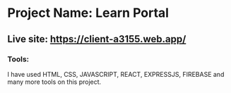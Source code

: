 # Project Name: Learn Portal

## Live site: https://client-a3155.web.app/

### Tools:

I have used HTML, CSS, JAVASCRIPT, REACT, EXPRESSJS, FIREBASE and many more tools on this project.
